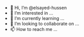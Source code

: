 - 👋 Hi, I’m @elsayed-hussen
- 👀 I’m interested in ...
- 🌱 I’m currently learning ...
- 💞️ I’m looking to collaborate on ...
- 📫 How to reach me ...

<!---
elsayed-hussen/elsayed-hussen is a ✨ special ✨ repository because its `README.md` (this file) appears on your GitHub profile.
You can click the Preview link to take a look at your changes.
--->
